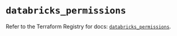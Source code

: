 # `databricks_permissions`

Refer to the Terraform Registry for docs: [`databricks_permissions`](https://registry.terraform.io/providers/databricks/databricks/1.79.1/docs/resources/permissions).
